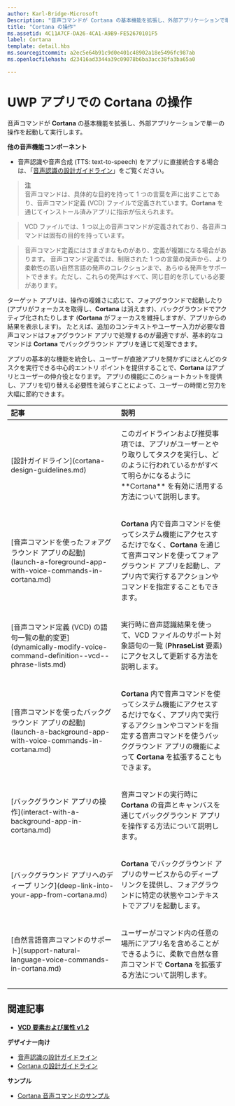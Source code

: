```yaml
---
author: Karl-Bridge-Microsoft
Description: "音声コマンドが Cortana の基本機能を拡張し、外部アプリケーションで単一の操作を起動して実行します。"
title: "Cortana の操作"
ms.assetid: 4C11A7CF-DA26-4CA1-A9B9-FE52670101F5
label: Cortana
template: detail.hbs
ms.sourcegitcommit: a2ec5e64b91c9d0e401c48902a18e5496fc987ab
ms.openlocfilehash: d23416ad3344a39c09078b6ba3acc38fa3ba65a0

---
```


# UWP アプリでの Cortana の操作




音声コマンドが **Cortana** の基本機能を拡張し、外部アプリケーションで単一の操作を起動して実行します。 


**他の音声機能コンポーネント**

-   音声認識や音声合成 (TTS: text-to-speech) をアプリに直接統合する場合は、「[音声認識の設計ガイドライン](speech-interactions.md)」をご覧ください。

> **注**  
> 音声コマンドは、具体的な目的を持って 1 つの言葉を声に出すことであり、音声コマンド定義 (VCD) ファイルで定義されています。**Cortana** を通じてインストール済みアプリに指示が伝えられます。

> VCD ファイルでは、1 つ以上の音声コマンドが定義されており、各音声コマンドは固有の目的を持っています。

> 音声コマンド定義にはさまざまなものがあり、定義が複雑になる場合があります。 音声コマンド定義では、制限された 1 つの言葉の発声から、より柔軟性の高い自然言語の発声のコレクションまで、あらゆる発声をサポートできます。ただし、これらの発声はすべて、同じ目的を示している必要があります。


ターゲット アプリは、操作の複雑さに応じて、フォアグラウンドで起動したり (アプリがフォーカスを取得し、**Cortana** は消えます)、バックグラウンドでアクティブ化されたりします (**Cortana** がフォーカスを維持しますが、アプリからの結果を表示します)。 たとえば、追加のコンテキストやユーザー入力が必要な音声コマンドはフォアグラウンド アプリで処理するのが最適ですが、基本的なコマンドは **Cortana** でバックグラウンド アプリを通じて処理できます。

 

アプリの基本的な機能を統合し、ユーザーが直接アプリを開かずにほとんどのタスクを実行できる中心的エントリ ポイントを提供することで、**Cortana** はアプリとユーザーの仲介役となります。 アプリの機能にこのショートカットを提供し、アプリを切り替える必要性を減らすことによって、ユーザーの時間と労力を大幅に節約できます。


<table>
<colgroup>
<col width="50%" />
<col width="50%" />
</colgroup>
<thead>
<tr class="header">
<th align="left">記事</th>
<th align="left">説明</th>
</tr>
</thead>
<tbody>
<tr class="odd">
<td align="left"><p>[設計ガイドライン](cortana-design-guidelines.md)</p></td>
<td align="left"><p>このガイドラインおよび推奨事項では、アプリがユーザーとやり取りしてタスクを実行し、どのように行われているかがすべて明らかになるように **Cortana** を有効に活用する方法について説明します。</p></td>
</tr>
<tr class="even">
<td align="left"><p>[音声コマンドを使ったフォアグラウンド アプリの起動](launch-a-foreground-app-with-voice-commands-in-cortana.md)</p></td>
<td align="left"><p><strong>Cortana</strong> 内で音声コマンドを使ってシステム機能にアクセスするだけでなく、<strong>Cortana</strong> を通じて音声コマンドを使ってフォアグラウンド アプリを起動し、アプリ内で実行するアクションやコマンドを指定することもできます。</p></td>
</tr>
<tr class="odd">
<td align="left"><p>[音声コマンド定義 (VCD) の語句一覧の動的変更](dynamically-modify-voice-command-definition--vcd--phrase-lists.md)</p></td>
<td align="left"><p>実行時に音声認識結果を使って、VCD ファイルのサポート対象語句の一覧 (<strong>PhraseList</strong> 要素) にアクセスして更新する方法を説明します。</p></td>
</tr>
<tr class="even">
<td align="left"><p>[音声コマンドを使ったバックグラウンド アプリの起動](launch-a-background-app-with-voice-commands-in-cortana.md)</p></td>
<td align="left"><p><strong>Cortana</strong> 内で音声コマンドを使ってシステム機能にアクセスするだけでなく、アプリ内で実行するアクションやコマンドを指定する音声コマンドを使うバックグラウンド アプリの機能によって <strong>Cortana</strong> を拡張することもできます。</p></td>
</tr>
<tr class="odd">
<td align="left"><p>[バックグラウンド アプリの操作](interact-with-a-background-app-in-cortana.md)</p></td>
<td align="left"><p>音声コマンドの実行時に <strong>Cortana</strong> の音声とキャンバスを通じてバックグラウンド アプリを操作する方法について説明します。</p></td>
</tr>
<tr class="even">
<td align="left"><p>[バックグラウンド アプリへのディープ リンク](deep-link-into-your-app-from-cortana.md)</p></td>
<td align="left"><p><strong>Cortana</strong> でバックグラウンド アプリのサービスからのディープ リンクを提供し、フォアグラウンドに特定の状態やコンテキストでアプリを起動します。</p></td>
</tr>
<tr class="odd">
<td align="left"><p>[自然言語音声コマンドのサポート](support-natural-language-voice-commands-in-cortana.md)</p></td>
<td align="left"><p>ユーザーがコマンド内の任意の場所にアプリ名を含めることができるように、柔軟で自然な音声コマンドで <strong>Cortana</strong> を拡張する方法について説明します。</p></td>
</tr>
</tbody>
</table>

 

## 関連記事


* [**VCD 要素および属性 v1.2**](https://msdn.microsoft.com/library/windows/apps/dn706593)

**デザイナー向け**
* [音声認識の設計ガイドライン](https://msdn.microsoft.com/library/windows/apps/dn596121)
* [Cortana の設計ガイドライン](https://msdn.microsoft.com/library/windows/apps/dn974233)

**サンプル**
* [Cortana 音声コマンドのサンプル](http://go.microsoft.com/fwlink/p/?LinkID=619899)
 

 







<!--HONumber=Jun16_HO5-->



